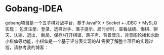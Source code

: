 # Gobang-IDEA
gobang项目是一个五子棋对战平台，基于JavaFX + Socket + JDBC + MySLQ 实现；
包含注册、登录、选择对手、落子提示、局时步时、查看战绩、悔棋、聊天、认输、退出、
新局、保存/打开棋谱、落子声、背景音乐、背景图轮播和求助小棋仙等功能，小棋仙是一个基于评分表实现的AI
需要了解整个项目的实现过程，请参考我的博客：
